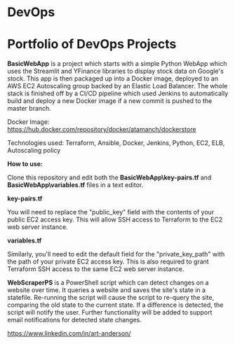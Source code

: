 # DevOps

# Portfolio of DevOps Projects

**BasicWebApp** is a project which starts with a simple Python WebApp which uses the Streamlit and YFinance libraries to display stock data on Google's stock. This app is then packaged up into a Docker image, deployed to an AWS EC2 Autoscaling group backed by an Elastic Load Balancer. The whole stack is finished off by a CI/CD pipeline which used Jenkins to automatically build and deploy a new Docker image if a new commit is pushed to the master branch.

Docker Image: https://hub.docker.com/repository/docker/atamanch/dockerstore

Technologies used: Terraform, Ansible, Docker, Jenkins, Python, EC2, ELB, Autoscaling policy

**How to use:**

Clone this repository and edit both the **BasicWebApp\key-pairs.tf** and **BasicWebApp\variables.tf** files in a text editor. 

**key-pairs.tf**

You will need to replace the "public_key" field with the contents of your public EC2 access key. This will allow SSH access to Terraform to the EC2 web server instance.

**variables.tf**

Similarly, you'll need to edit the default field for the "private_key_path" with the path of your private EC2 access key. This is also required to grant Terraform SSH access to the same EC2 web server instance.

**WebScraperPS** is a PowerShell script which can detect changes on a website over time. It queries a website and saves the site's state in a statefile. Re-running the script will cause the script to re-query the site, comparing the old state to the current state. If a difference is detected, the script will notify the user. Further functionality will be added to support email notifications for detected state changes.


https://www.linkedin.com/in/art-anderson/
